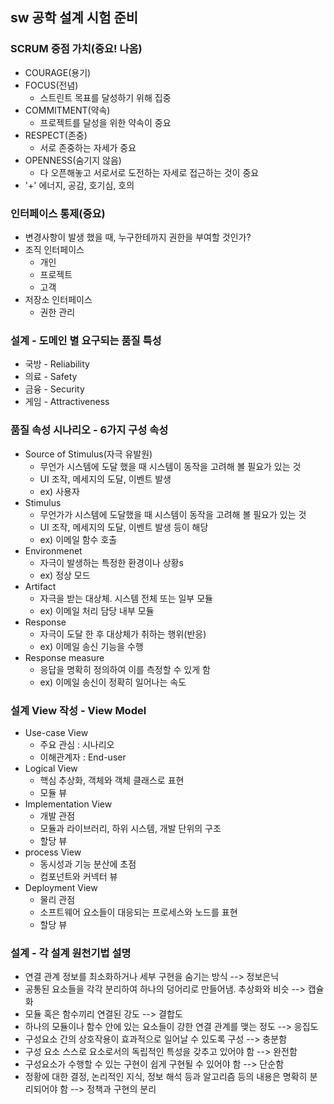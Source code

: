 ## sw 공학 설계 시험 준비
### SCRUM 중점 가치(중요! 나옴)
- COURAGE(용기)    
- FOCUS(전념)  
  - 스트린트 목표를 달성하기 위해 집중
- COMMITMENT(약속)
  - 프로젝트를 달성을 위한 약속이 중요
- RESPECT(존중)
  - 서로 존중하는 자세가 중요
- OPENNESS(숨기지 않음)
  - 다 오픈해놓고 서로서로 도전하는 자세로 접근하는 것이 중요
- '+' 에너지, 공감, 호기심, 호의

### 인터페이스 통제(중요)
- 변경사항이 발생 했을 때, 누구한테까지 권한을 부여할 것인가?
- 조직 인터페이스
  - 개인
  - 프로젝트
  - 고객
- 저장소 인터페이스
  - 권한 관리

### 설계 - 도메인 별 요구되는 품질 특성 
- 국방 - Reliability
- 의료 - Safety
- 금융 - Security
- 게임 - Attractiveness 

### 품질 속성 시나리오 - 6가지 구성 속성
- Source of Stimulus(자극 유발원)
  - 무언가 시스템에 도달 했을 때 시스템이 동작을 고려해 볼 필요가 있는 것 
  - UI 조작, 메세지의 도달, 이벤트 발생
  - ex) 사용자
- Stimulus
  - 무언가가 시스템에 도달했을 때 시스템이 동작을 고려해 볼 필요가 있는 것  
  - UI 조작, 메세지의 도달, 이벤트 발생 등이 해당
  - ex) 이메일 함수 호출
- Environmenet
  - 자극이 발생하는 특정한 환경이나 상황s
  - ex) 정상 모드
- Artifact
  - 자극을 받는 대상체. 시스템 전체 또는 일부 모듈
  - ex) 이메일 처리 담당 내부 모듈
- Response
  - 자극이 도달 한 후 대상체가 취하는 행위(반응)
  - ex) 이메일 송신 기능을 수행
- Response measure
  - 응답을 명확히 정의하여 이를 측정할 수 있게 함
  - ex) 이메일 송신이 정확히 일어나는 속도

### 설계 View 작성 - View Model
- Use-case View
  - 주요 관심 : 시나리오
  - 이해관계자 : End-user
- Logical View
  - 핵심 추상화, 객체와 객체 클래스로 표현
  - 모듈 뷰
- Implementation View
  - 개발 관점
  - 모듈과 라이브러리, 하위 시스템, 개발 단위의 구조
  - 할당 뷰
- process View
  - 동시성과 기능 분산에 초점
  - 컴포넌트와 커넥터 뷰
- Deployment View
  - 물리 관점
  - 소프트웨어 요소들이 대응되는 프로세스와 노드를 표현
  - 할당 뷰

### 설계 - 각 설계 원천기법 설명
- 연결 관계 정보를 최소화하거나 세부 구현을 숨기는 방식 --> 정보은닉
- 공통된 요소들을 각각 분리하여 하나의 덩어리로 만들어냄. 추상화와 비슷 --> 캡슐화
- 모듈 혹은 함수끼리 연결된 강도 --> 결합도
- 하나의 모듈이나 함수 안에 있는 요소들이 강한 연결 관계를 맺는 정도 --> 응집도
- 구성요소 간의 상호작용이 효과적으로 일어날 수 있도록 구성 --> 충분함
- 구성 요소 스스로 요소로서의 독립적인 특성을 갖추고 있어야 함 --> 완전함
- 구성요소가 수행할 수 있는 구현이 쉽게 구현될 수 있어야 함 --> 단순함
- 정황에 대한 결정, 논리적인 지식, 정보 해석 등과 알고리즘 등의 내용은 명확히 분리되어야 함 --> 정책과 구현의 분리
